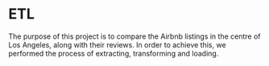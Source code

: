 # ETL

The purpose of this project is to compare the Airbnb listings in the centre of Los Angeles, along with their reviews. In order to achieve this, we performed the process of extracting, transforming and loading.